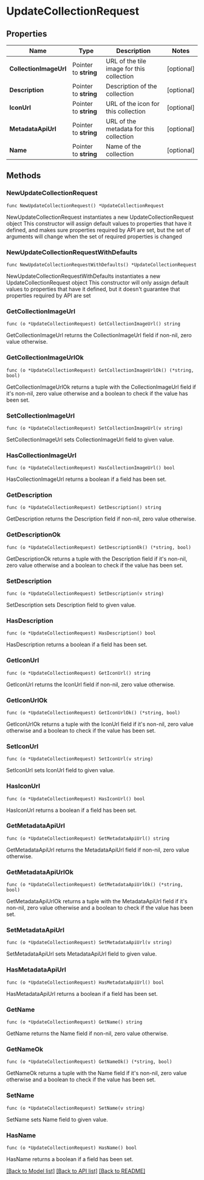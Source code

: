 # UpdateCollectionRequest

## Properties

Name | Type | Description | Notes
------------ | ------------- | ------------- | -------------
**CollectionImageUrl** | Pointer to **string** | URL of the tile image for this collection | [optional] 
**Description** | Pointer to **string** | Description of the collection | [optional] 
**IconUrl** | Pointer to **string** | URL of the icon for this collection | [optional] 
**MetadataApiUrl** | Pointer to **string** | URL of the metadata for this collection | [optional] 
**Name** | Pointer to **string** | Name of the collection | [optional] 

## Methods

### NewUpdateCollectionRequest

`func NewUpdateCollectionRequest() *UpdateCollectionRequest`

NewUpdateCollectionRequest instantiates a new UpdateCollectionRequest object
This constructor will assign default values to properties that have it defined,
and makes sure properties required by API are set, but the set of arguments
will change when the set of required properties is changed

### NewUpdateCollectionRequestWithDefaults

`func NewUpdateCollectionRequestWithDefaults() *UpdateCollectionRequest`

NewUpdateCollectionRequestWithDefaults instantiates a new UpdateCollectionRequest object
This constructor will only assign default values to properties that have it defined,
but it doesn't guarantee that properties required by API are set

### GetCollectionImageUrl

`func (o *UpdateCollectionRequest) GetCollectionImageUrl() string`

GetCollectionImageUrl returns the CollectionImageUrl field if non-nil, zero value otherwise.

### GetCollectionImageUrlOk

`func (o *UpdateCollectionRequest) GetCollectionImageUrlOk() (*string, bool)`

GetCollectionImageUrlOk returns a tuple with the CollectionImageUrl field if it's non-nil, zero value otherwise
and a boolean to check if the value has been set.

### SetCollectionImageUrl

`func (o *UpdateCollectionRequest) SetCollectionImageUrl(v string)`

SetCollectionImageUrl sets CollectionImageUrl field to given value.

### HasCollectionImageUrl

`func (o *UpdateCollectionRequest) HasCollectionImageUrl() bool`

HasCollectionImageUrl returns a boolean if a field has been set.

### GetDescription

`func (o *UpdateCollectionRequest) GetDescription() string`

GetDescription returns the Description field if non-nil, zero value otherwise.

### GetDescriptionOk

`func (o *UpdateCollectionRequest) GetDescriptionOk() (*string, bool)`

GetDescriptionOk returns a tuple with the Description field if it's non-nil, zero value otherwise
and a boolean to check if the value has been set.

### SetDescription

`func (o *UpdateCollectionRequest) SetDescription(v string)`

SetDescription sets Description field to given value.

### HasDescription

`func (o *UpdateCollectionRequest) HasDescription() bool`

HasDescription returns a boolean if a field has been set.

### GetIconUrl

`func (o *UpdateCollectionRequest) GetIconUrl() string`

GetIconUrl returns the IconUrl field if non-nil, zero value otherwise.

### GetIconUrlOk

`func (o *UpdateCollectionRequest) GetIconUrlOk() (*string, bool)`

GetIconUrlOk returns a tuple with the IconUrl field if it's non-nil, zero value otherwise
and a boolean to check if the value has been set.

### SetIconUrl

`func (o *UpdateCollectionRequest) SetIconUrl(v string)`

SetIconUrl sets IconUrl field to given value.

### HasIconUrl

`func (o *UpdateCollectionRequest) HasIconUrl() bool`

HasIconUrl returns a boolean if a field has been set.

### GetMetadataApiUrl

`func (o *UpdateCollectionRequest) GetMetadataApiUrl() string`

GetMetadataApiUrl returns the MetadataApiUrl field if non-nil, zero value otherwise.

### GetMetadataApiUrlOk

`func (o *UpdateCollectionRequest) GetMetadataApiUrlOk() (*string, bool)`

GetMetadataApiUrlOk returns a tuple with the MetadataApiUrl field if it's non-nil, zero value otherwise
and a boolean to check if the value has been set.

### SetMetadataApiUrl

`func (o *UpdateCollectionRequest) SetMetadataApiUrl(v string)`

SetMetadataApiUrl sets MetadataApiUrl field to given value.

### HasMetadataApiUrl

`func (o *UpdateCollectionRequest) HasMetadataApiUrl() bool`

HasMetadataApiUrl returns a boolean if a field has been set.

### GetName

`func (o *UpdateCollectionRequest) GetName() string`

GetName returns the Name field if non-nil, zero value otherwise.

### GetNameOk

`func (o *UpdateCollectionRequest) GetNameOk() (*string, bool)`

GetNameOk returns a tuple with the Name field if it's non-nil, zero value otherwise
and a boolean to check if the value has been set.

### SetName

`func (o *UpdateCollectionRequest) SetName(v string)`

SetName sets Name field to given value.

### HasName

`func (o *UpdateCollectionRequest) HasName() bool`

HasName returns a boolean if a field has been set.


[[Back to Model list]](../README.md#documentation-for-models) [[Back to API list]](../README.md#documentation-for-api-endpoints) [[Back to README]](../README.md)


